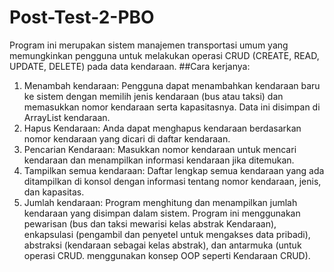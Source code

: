 # Post-Test-2-PBO
Program ini merupakan sistem manajemen transportasi umum yang memungkinkan pengguna untuk melakukan operasi CRUD (CREATE, READ, UPDATE, DELETE) pada data kendaraan.
##Cara kerjanya: 
1. Menambah kendaraan: Pengguna dapat menambahkan kendaraan baru ke sistem dengan memilih jenis kendaraan (bus atau taksi) dan memasukkan nomor kendaraan serta kapasitasnya. Data ini disimpan di ArrayList kendaraan.
2. Hapus Kendaraan: Anda dapat menghapus kendaraan berdasarkan nomor kendaraan yang dicari di daftar kendaraan.
3. Pencarian Kendaraan: Masukkan nomor kendaraan untuk mencari kendaraan dan menampilkan informasi kendaraan  jika ditemukan.
4. Tampilkan semua kendaraan: Daftar lengkap semua kendaraan yang ada ditampilkan di konsol dengan informasi tentang nomor kendaraan, jenis, dan kapasitas.
5. Jumlah kendaraan: Program menghitung dan menampilkan jumlah  kendaraan yang disimpan dalam sistem.
Program ini menggunakan pewarisan (bus dan taksi mewarisi kelas abstrak Kendaraan), enkapsulasi (pengambil dan penyetel untuk mengakses data pribadi), abstraksi (kendaraan sebagai kelas abstrak), dan antarmuka (untuk operasi CRUD.
menggunakan konsep OOP seperti Kendaraan CRUD).

